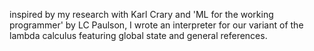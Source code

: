 inspired by my research with Karl Crary and 'ML for the working programmer' by LC Paulson, I wrote an interpreter for our variant of the lambda calculus featuring global state and general references.
